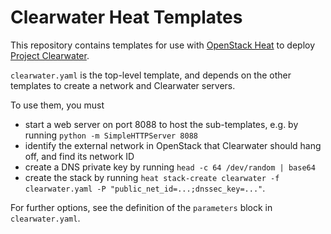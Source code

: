 # Clearwater Heat Templates

This repository contains templates for use with [OpenStack Heat](https://wiki.openstack.org/wiki/Heat) to deploy [Project Clearwater](http://www.projectclearwater.org).

`clearwater.yaml` is the top-level template, and depends on the other templates to create a network and Clearwater servers.

To use them, you must

-   start a web server on port 8088 to host the sub-templates, e.g. by running `python -m SimpleHTTPServer 8088`
-   identify the external network in OpenStack that Clearwater should hang off, and find its network ID
-   create a DNS private key by running `head -c 64 /dev/random | base64`
-   create the stack by running `heat stack-create clearwater -f clearwater.yaml -P "public_net_id=...;dnssec_key=..."`.

For further options, see the definition of the `parameters` block in `clearwater.yaml`.
